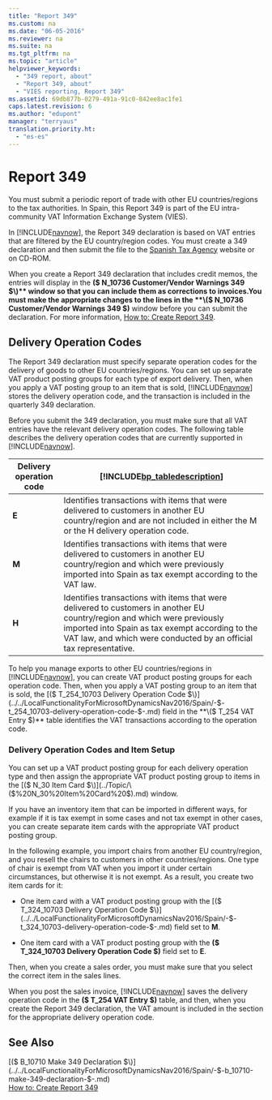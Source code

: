 ```yaml
---
title: "Report 349"
ms.custom: na
ms.date: "06-05-2016"
ms.reviewer: na
ms.suite: na
ms.tgt_pltfrm: na
ms.topic: "article"
helpviewer_keywords: 
  - "349 report, about"
  - "Report 349, about"
  - "VIES reporting, Report 349"
ms.assetid: 69db877b-0279-491a-91c0-842ee8ac1fe1
caps.latest.revision: 6
ms.author: "edupont"
manager: "terryaus"
translation.priority.ht: 
  - "es-es"
---
```

# Report 349
You must submit a periodic report of trade with other EU countries\/regions to the tax authorities. In Spain, this Report 349 is part of the EU intra\-community VAT Information Exchange System \(VIES\).  
  
 In [!INCLUDE[navnow](../../ApplicationDesign/includes/navnow_md.md)], the Report 349 declaration is based on VAT entries that are filtered by the EU country\/region codes. You must create a 349 declaration and then submit the file to the [Spanish Tax Agency](http://go.microsoft.com/fwlink/?LinkId=238181) website or on CD\-ROM.  
  
 When you create a Report 349 declaration that includes credit memos, the entries will display in the **\($ N\_10736 Customer\/Vendor Warnings 349 $\)** window so that you can include them as corrections to invoices.You must make the appropriate changes to the lines in the **\($ N\_10736 Customer\/Vendor Warnings 349 $\)** window before you can submit the declaration. For more information, [How to: Create Report 349](../../LocalFunctionalityForMicrosoftDynamicsNav2016/Spain/how-to-create-report-349.md).  
  
## Delivery Operation Codes  
 The Report 349 declaration must specify separate operation codes for the delivery of goods to other EU countries\/regions. You can set up separate VAT product posting groups for each type of export delivery. Then, when you apply a VAT posting group to an item that is sold, [!INCLUDE[navnow](../../ApplicationDesign/includes/navnow_md.md)] stores the delivery operation code, and the transaction is included in the quarterly 349 declaration.  
  
 Before you submit the 349 declaration, you must make sure that all VAT entries have the relevant delivery operation codes. The following table describes the delivery operation codes that are currently supported in [!INCLUDE[navnow](../../ApplicationDesign/includes/navnow_md.md)].  
  
|Delivery operation code|[!INCLUDE[bp_tabledescription](../../ApplicationDesign/includes/bp_tabledescription_md.md)]|  
|-----------------------------|---------------------------------------|  
|**E**|Identifies transactions with items that were delivered to customers in another EU country\/region and are not included in either the M or the H delivery operation code.|  
|**M**|Identifies transactions with items that were delivered to customers in another EU country\/region and which were previously imported into Spain as tax exempt according to the VAT law.|  
|**H**|Identifies transactions with items that were delivered to customers in another EU country\/region and which were previously imported into Spain as tax exempt according to the VAT law, and which were conducted by an official tax representative.|  
  
 To help you manage exports to other EU countries\/regions in [!INCLUDE[navnow](../../ApplicationDesign/includes/navnow_md.md)], you can create VAT product posting groups for each operation code. Then, when you apply a VAT posting group to an item that is sold, the [\($ T\_254\_10703 Delivery Operation Code $\)](../../LocalFunctionalityForMicrosoftDynamicsNav2016/Spain/-$-t_254_10703-delivery-operation-code-$-.md) field in the **\($ T\_254 VAT Entry $\)** table identifies the VAT transactions according to the operation code.  
  
### Delivery Operation Codes and Item Setup  
 You can set up a VAT product posting group for each delivery operation type and then assign the appropriate VAT product posting group to items in the [\($ N\_30 Item Card $\)](../Topic/\($%20N_30%20Item%20Card%20$\).md) window.  
  
 If you have an inventory item that can be imported in different ways, for example if it is tax exempt in some cases and not tax exempt in other cases, you can create separate item cards with the appropriate VAT product posting group.  
  
 In the following example, you import chairs from another EU country\/region, and you resell the chairs to customers in other countries\/regions. One type of chair is exempt from VAT when you import it under certain circumstances, but otherwise it is not exempt. As a result, you create two item cards for it:  
  
-   One item card with a VAT product posting group with the [\($ T\_324\_10703 Delivery Operation Code $\)](../../LocalFunctionalityForMicrosoftDynamicsNav2016/Spain/-$-t_324_10703-delivery-operation-code-$-.md) field set to **M**.  
  
-   One item card with a VAT product posting group with the **\($ T\_324\_10703 Delivery Operation Code $\)** field set to **E**.  
  
 Then, when you create a sales order, you must make sure that you select the correct item in the sales lines.  
  
 When you post the sales invoice, [!INCLUDE[navnow](../../ApplicationDesign/includes/navnow_md.md)] saves the delivery operation code in the **\($ T\_254 VAT Entry $\)** table, and then, when you create the Report 349 declaration, the VAT amount is included in the section for the appropriate delivery operation code.  
  
## See Also  
 [\($ B\_10710 Make 349 Declaration $\)](../../LocalFunctionalityForMicrosoftDynamicsNav2016/Spain/-$-b_10710-make-349-declaration-$-.md)   
 [How to: Create Report 349](../../LocalFunctionalityForMicrosoftDynamicsNav2016/Spain/how-to-create-report-349.md)